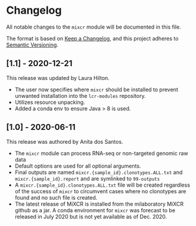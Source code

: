 # Changelog

All notable changes to the `mixcr` module will be documented in this file.

The format is based on [Keep a Changelog](https://keepachangelog.com/en/1.0.0/),
and this project adheres to [Semantic Versioning](https://semver.org/spec/v2.0.0.html).

## [1.1] - 2020-12-21

This release was updated by Laura Hilton. 

- The user now specifies where `mixcr` should be installed to prevent unwanted installation into the `lcr-modules` repository. 
- Utilizes resource unpacking. 
- Added a conda env to ensure Java > 8 is used. 

## [1.0] - 2020-06-11

This release was authored by Anita dos Santos.

- The `mixcr` module can process RNA-seq or non-targeted genomic raw data
- Default options are used for all optional arguments.
- Final outputs are named `mixcr.{sample_id}.clonotypes.ALL.txt` and `mixcr.{sample_id}.report` and are symlinked to `99-outputs`
- A `mixcr.{sample_id}.clonotypes.ALL.txt` file will be created regardless of the success of `mixcr` to circumvent cases where no clonotypes are found and no such file is created.
- The latest release of MiXCR is installed from the milaboratory MiXCR github as a jar. A conda environment for `mixcr` was forecast to be released in July 2020 but is not yet available as of Dec. 2020.